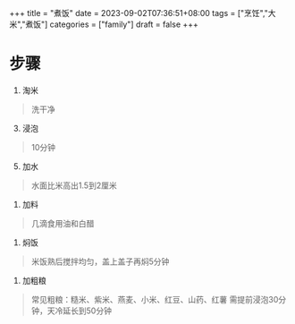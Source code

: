 +++
title = "煮饭"
date = 2023-09-02T07:36:51+08:00
tags = ["烹饪","大米","煮饭"]
categories = ["family"]
draft = false
+++


# 步骤
1. 淘米
> 洗干净
3. 浸泡
> 10分钟
5. 加水
> 水面比米高出1.5到2厘米
1. 加料
> 几滴食用油和白醋
1. 焖饭
> 米饭熟后搅拌均匀，盖上盖子再焖5分钟
1. 加粗粮
> 常见粗粮：糙米、紫米、燕麦、小米、红豆、山药、红薯
> 需提前浸泡30分钟，天冷延长到50分钟